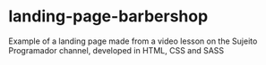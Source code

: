 # landing-page-barbershop
Example of a landing page made from a video lesson on the Sujeito Programador channel, developed in HTML, CSS and SASS
